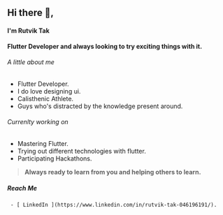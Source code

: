 ## Hi there 👋,
#### I'm Rutvik Tak

**Flutter Developer and always looking to try exciting things with it.**

###### A little about me
  - Flutter Developer.
  - I do love designing ui.
  - Calisthenic Athlete.
  - Guys who's distracted by the knowledge present around.

###### Currenlty working on
  - Mastering Flutter.
  - Trying out different technologies with flutter.
  - Participating Hackathons.

> **Always ready to learn from you and helping others to learn.**

##### Reach Me
     - [ LinkedIn ](https://www.linkedin.com/in/rutvik-tak-046196191/).




